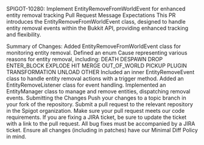 SPIGOT-10280: Implement EntityRemoveFromWorldEvent for enhanced entity removal tracking
Pull Request Message Expectations
This PR introduces the EntityRemoveFromWorldEvent class, designed to handle entity removal events within the Bukkit API, providing enhanced tracking and flexibility.

Summary of Changes:
Added EntityRemoveFromWorldEvent class for monitoring entity removal.
Defined an enum Cause representing various reasons for entity removal, including:
DEATH
DESPAWN
DROP
ENTER_BLOCK
EXPLODE
HIT
MERGE
OUT_OF_WORLD
PICKUP
PLUGIN
TRANSFORMATION
UNLOAD
OTHER
Included an inner EntityRemoveEvent class to handle entity removal actions with a trigger method.
Added an EntityRemoveListener class for event handling.
Implemented an EntityManager class to manage and remove entities, dispatching removal events.
Submitting the Changes
Push your changes to a topic branch in your fork of the repository.
Submit a pull request to the relevant repository in the Spigot organization.
Make sure your pull request meets our code requirements.
If you are fixing a JIRA ticket, be sure to update the ticket with a link to the pull request.
All bug fixes must be accompanied by a JIRA ticket.
Ensure all changes (including in patches) have our Minimal Diff Policy in mind.
